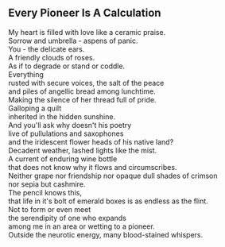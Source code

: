 Every Pioneer Is A Calculation
------------------------------
My heart is filled with love like a ceramic praise.  
Sorrow and umbrella - aspens of panic.  
You - the delicate ears.  
A friendly clouds of roses.  
As if to degrade or stand or coddle.  
Everything  
rusted with secure voices, the salt of the peace  
and piles of angellic bread among lunchtime.  
Making the silence of her thread full of pride.  
Galloping a quilt  
inherited in the hidden sunshine.  
And you'll ask why doesn't his poetry  
live of pullulations and saxophones  
and the iridescent flower heads of his native land?  
Decadent weather, lashed lights like the mist.  
A current of enduring wine bottle  
that does not know why it flows and circumscribes.  
Neither grape nor friendship nor opaque dull shades of crimson  
nor sepia but cashmire.  
The pencil knows this,  
that life in it's bolt of emerald boxes is as endless as the flint.  
Not to form or even meet  
the serendipity of one who expands  
among me in an area or wetting to a pioneer.  
Outside the neurotic energy, many blood-stained whispers.  
